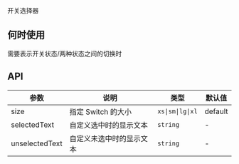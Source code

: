 开关选择器

## 何时使用

需要表示开关状态/两种状态之间的切换时

## API

| 参数           | 说明                     | 类型             | 默认值  |
| -------------- | ------------------------ | ---------------- | ------- |
| size           | 指定 Switch 的大小       | `xs\|sm\|lg\|xl` | default |
| selectedText   | 自定义选中时的显示文本   | `string`         | -       |
| unselectedText | 自定义未选中时的显示文本 | `string`         | -       |

